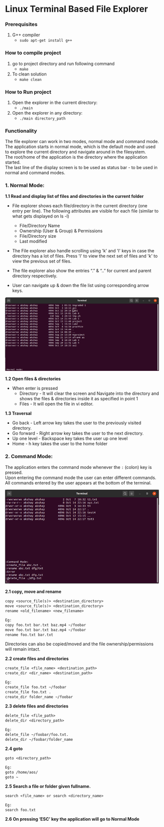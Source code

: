 # Linux Terminal Based File Explorer

### Prerequisites

1. G++ compiler
   - `sudo apt-get install g++`

### How to compile project

1. go to project directory and run following command
   - `make`
2. To clean solution
   - `make clean`

### How to Run project

1. Open the explorer in the current directory:
   - `./main`
2. Open the explorer in any directory:
   - `./main directory_path`

### Functionality 

The file explorer can work in two modes, normal mode and command mode.
The application starts in normal mode, which is the default mode and used to explore the current directory and navigate around in the filesystem.
<br/>
The root/home of the application is the directory where the application started.
<br/>
The last line of the display screen is to be used as status bar - to be used in normal and command modes.

### 1. Normal Mode:

**1.1 Read and display list of files and directories in the current folder**

- File explorer shows each file/directory in the current directory (one entry per line). The following attributes are visible for each file (similar to what gets displayed on ls -l)

  - File/Directory Name
  - Ownership (User & Group) & Permissions
  - File/Directory size
  - Last modified

- The File explorer also handle scrolling using 'k' and 'l' keys in case the directory has a lot of files. Press 'l' to view the next set of files and 'k' to view the previous set of files.
- The file explorer also show the entries “.” & “..” for current and parent directory respectively.
- User can navigate up & down the file list using corresponding arrow keys.

![](images/normal_mode.png)

**1.2 Open files & directories**

- When enter is pressed
  - Directory​ - It will clear the screen and Navigate into the directory and shows the files & directories inside it as specified in point 1
  - Files​ - It will open the file in vi editor.
  
**1.3 Traversal**
- Go back - Left arrow key takes the user to the previously visited directory.
- Go forward - Right arrow key takes the user to the next directory.
- Up one level - Backspace key takes the user up one level
- Home - ​h​ key takes the user to the home folder 

### 2. Command Mode:

The application enters the command mode whenever the `:` (colon) key
is pressed.
<br/>
Upon entering the command mode the user can enter different commands. All commands entered by the user appears at the bottom of the terminal.

![](images/cmd_mode.png)

**2.1 copy, move and rename**

```
copy <source_file(s)> <destination_directory>
move <source_file(s)> <destination_directory>
rename <old_filename> <new_filename>
```

```
Eg:
copy foo.txt bar.txt baz.mp4 ~/foobar
move foo.txt bar.txt baz.mp4 ~/foobar
rename foo.txt bar.txt
```

Directories can also be copied/moved and the file ownership/permissions will remain intact.

**2.2 create files and directories**

```
create_file <file_name> <destination_path>
create_dir <dir_name> <destination_path>
```

```
Eg:
create_file foo.txt ~/foobar
create_file foo.txt .
create_dir folder_name ~/foobar
```

**2.3 delete files and directories**

```
delete_file <file_path>
delete_dir <directory_path>
```

```
Eg:
delete_file ~/foobar/foo.txt.
delete_dir ~/foobar/folder_name
```

**2.4 goto**

```
goto <directory_path>
```

```
Eg:
goto /home/aos/
goto ~
```

**2.5 Search a file or folder given fullname.**

```
search <file_name> or search <directory_name>
```
```
Eg:
search foo.txt
```

**2.6 On pressing ‘ESC’ key the application will go to Normal Mode**
